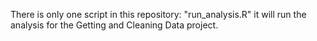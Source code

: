 There is only one script in this repository: "run_analysis.R" it will run the analysis for the Getting and Cleaning Data project.

